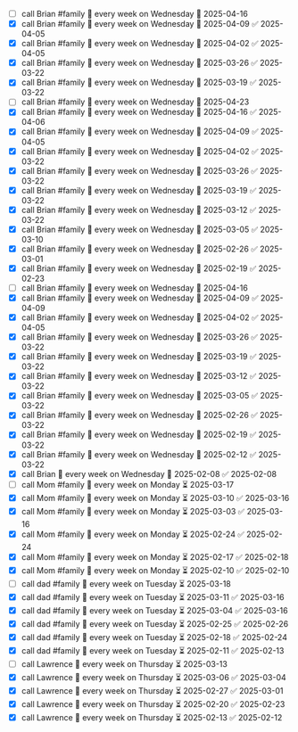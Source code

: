 - [ ] call Brian #family 🔁 every week on Wednesday 📅 2025-04-16
- [x] call Brian #family 🔁 every week on Wednesday 📅 2025-04-09 ✅ 2025-04-05
- [x] call Brian #family 🔁 every week on Wednesday 📅 2025-04-02 ✅ 2025-04-05
- [x] call Brian #family 🔁 every week on Wednesday 📅 2025-03-26 ✅ 2025-03-22
- [x] call Brian #family 🔁 every week on Wednesday 📅 2025-03-19 ✅ 2025-03-22
- [ ] call Brian #family 🔁 every week on Wednesday 📅 2025-04-23
- [x] call Brian #family 🔁 every week on Wednesday 📅 2025-04-16 ✅ 2025-04-06
- [x] call Brian #family 🔁 every week on Wednesday 📅 2025-04-09 ✅ 2025-04-05
- [x] call Brian #family 🔁 every week on Wednesday 📅 2025-04-02 ✅ 2025-03-22
- [x] call Brian #family 🔁 every week on Wednesday 📅 2025-03-26 ✅ 2025-03-22
- [x] call Brian #family 🔁 every week on Wednesday 📅 2025-03-19 ✅ 2025-03-22
- [x] call Brian #family 🔁 every week on Wednesday 📅 2025-03-12 ✅ 2025-03-22
- [x] call Brian #family 🔁 every week on Wednesday 📅 2025-03-05 ✅ 2025-03-10
- [x] call Brian #family 🔁 every week on Wednesday 📅 2025-02-26 ✅ 2025-03-01
- [x] call Brian #family 🔁 every week on Wednesday 📅 2025-02-19 ✅ 2025-02-23
- [ ] call Brian #family 🔁 every week on Wednesday 📅 2025-04-16
- [x] call Brian #family 🔁 every week on Wednesday 📅 2025-04-09 ✅ 2025-04-09
- [x] call Brian #family 🔁 every week on Wednesday 📅 2025-04-02 ✅ 2025-04-05
- [x] call Brian #family 🔁 every week on Wednesday 📅 2025-03-26 ✅ 2025-03-22
- [x] call Brian #family 🔁 every week on Wednesday 📅 2025-03-19 ✅ 2025-03-22
- [x] call Brian #family 🔁 every week on Wednesday 📅 2025-03-12 ✅ 2025-03-22
- [x] call Brian #family 🔁 every week on Wednesday 📅 2025-03-05 ✅ 2025-03-22
- [x] call Brian #family 🔁 every week on Wednesday 📅 2025-02-26 ✅ 2025-03-22
- [x] call Brian #family 🔁 every week on Wednesday 📅 2025-02-19 ✅ 2025-03-22
- [x] call Brian #family 🔁 every week on Wednesday 📅 2025-02-12 ✅ 2025-03-22
- [x] call Brian 🔁 every week on Wednesday 📅 2025-02-08 ✅ 2025-02-08
- [ ] call Mom #family 🔁 every week on Monday ⏳ 2025-03-17
- [x] call Mom #family 🔁 every week on Monday ⏳ 2025-03-10 ✅ 2025-03-16
- [x] call Mom #family 🔁 every week on Monday ⏳ 2025-03-03 ✅ 2025-03-16
- [x] call Mom #family 🔁 every week on Monday ⏳ 2025-02-24 ✅ 2025-02-24
- [x] call Mom #family 🔁 every week on Monday ⏳ 2025-02-17 ✅ 2025-02-18
- [x] call Mom #family 🔁 every week on Monday ⏳ 2025-02-10 ✅ 2025-02-10
- [ ] call dad #family 🔁 every week on Tuesday ⏳ 2025-03-18
- [x] call dad #family 🔁 every week on Tuesday ⏳ 2025-03-11 ✅ 2025-03-16
- [x] call dad #family 🔁 every week on Tuesday ⏳ 2025-03-04 ✅ 2025-03-16
- [x] call dad #family 🔁 every week on Tuesday ⏳ 2025-02-25 ✅ 2025-02-26
- [x] call dad #family 🔁 every week on Tuesday ⏳ 2025-02-18 ✅ 2025-02-24
- [x] call dad #family 🔁 every week on Tuesday ⏳ 2025-02-11 ✅ 2025-02-13
- [ ] call Lawrence 🔁 every week on Thursday ⏳ 2025-03-13
- [x] call Lawrence 🔁 every week on Thursday ⏳ 2025-03-06 ✅ 2025-03-04
- [x] call Lawrence 🔁 every week on Thursday ⏳ 2025-02-27 ✅ 2025-03-01
- [x] call Lawrence 🔁 every week on Thursday ⏳ 2025-02-20 ✅ 2025-02-23
- [x] call Lawrence 🔁 every week on Thursday ⏳ 2025-02-13 ✅ 2025-02-12
